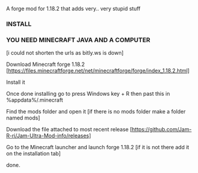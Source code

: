 A forge mod for 1.18.2 that adds very.. very stupid stuff

### INSTALL
### YOU NEED MINECRAFT JAVA AND A COMPUTER
[i could not shorten the urls as bitly.ws is down]

Download Minecraft forge 1.18.2 [https://files.minecraftforge.net/net/minecraftforge/forge/index_1.18.2.html]

Install it

Once done installing go to press Windows key + R then past this in %appdata%/.minecraft

Find the mods folder and open it [if there is no mods folder make a folder named mods]

Download the file attached to most recent release [https://github.com/Jam-R-ri/Jam-Ultra-Mod-info/releases]

Go to the Minecraft launcher and launch forge 1.18.2 [if it is not there add it on the installation tab]

done.
